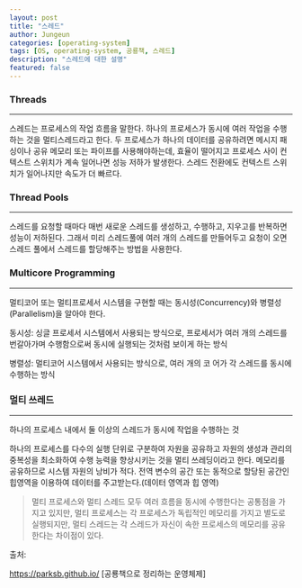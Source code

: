 ```yaml
---
layout: post
title: "스레드"
author: Jungeun
categories: [operating-system]
tags: [OS, operating-system, 공룡책, 스레드]
description: "스레드에 대한 설명"
featured: false
---
```


### Threads

------

스레드는 프로세스의 작업 흐름을 말한다. 하나의 프로세스가 동시에 여러 작업을 수행하는 것을 멀티스레드라고 한다. 두 프로세스가 하나의 데이터를 공유하려면 메시지 패싱이나 공유 메모리 또는 파이프를 사용해야하는데, 효율이 떨어지고 프로세스 사이 컨텍스트 스위치가 계속 일어나면 성능 저하가 발생한다. 스레드 전환에도 컨텍스트 스위치가 일어나지만 속도가 더 빠르다. 

### Thread Pools

------

스레드를 요청할  때마다 매번 새로운 스레드를 생성하고, 수행하고, 지우고를 반복하면 성능이 저하된다. 그래서 미리 스레드풀에 여러 개의 스레드를 만들어두고 요청이 오면 스레드 풀에서 스레드를 할당해주는 방법을 사용한다.

### Multicore Programming 

------

멀티코어 또는 멀티프로세서 시스템을 구현할 때는 동시성(Concurrency)와 병렬성(Parallelism)을 알아야 한다. 

동시성: 싱글 프로세서 시스템에서 사용되는 방식으로, 프로세서가 여러 개의 스레드를 번갈아가며 수행함으로써 동시에 실행되는 것처럼 보이게 하는 방식

병렬성: 멀티코어 시스템에서 사용되는 방식으로, 여러 개의 코 어가 각 스레드를 동시에 수행하는 방식

### 멀티 쓰레드

------

하나의 프로세스 내에서 둘 이상의 스레드가 동시에 작업을 수행하는 것

하나의 프로세스를 다수의 실행 단위로 구분하여 자원을 공유하고 자원의 생성과 관리의 중복성을 최소화하여 수행 능력을 향상시키는 것을 멀티 쓰레딩이라고 한다.  메모리를 공유하므로 시스템 자원의 낭비가 적다. 
전역 변수의 공간 또는 동적으로 할당된 공간인 힙영역을 이용하여 데이터를 주고받는다.(데이터 영역과 힙 영역)

> 멀티 프로세스와 멀티 스레드 모두 여러 흐름을 동시에 수행한다는 공통점을 가지고 있지만, 멀티 프로세스는 각 프로세스가 독립적인 메모리를 가지고 별도로 실행되지만, 멀티 스레드는 각 스레드가 자신이 속한 프로세스의 메모리를 공유한다는 차이점이 있다.



출처: 

https://parksb.github.io/ [공룡책으로 정리하는 운영체제]

